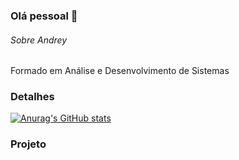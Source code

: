 ### Olá pessoal 👋

###### Sobre Andrey
Formado em Análise e Desenvolvimento de Sistemas

### Detalhes
[![Anurag's GitHub stats](https://github-readme-stats.vercel.app/api?username=andreyklaveren)](https://github.com/anuraghazra/github-readme-stats)

### Projeto

